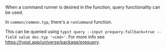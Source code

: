 When a command runner is desired in the function, query functionality can be used.

In `common/common.typ`, there's a `runCommand` function.

This can be queried using `typst query --input prequery-fallback=true --field value doc.typ '<cmd>'`. For more info see https://typst.app/universe/package/prequery.